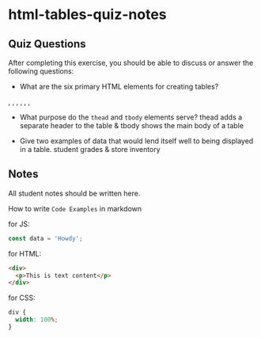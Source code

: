 # html-tables-quiz-notes

## Quiz Questions

After completing this exercise, you should be able to discuss or answer the following questions:

- What are the six primary HTML elements for creating tables?
<tr>, <td>, <th>, <caption>, <thead>, <tbody>, <tfoot>

- What purpose do the `thead` and `tbody` elements serve?
  thead adds a separate header to the table & tbody shows the main body of a table

- Give two examples of data that would lend itself well to being displayed in a table.
  student grades & store inventory

## Notes

All student notes should be written here.

How to write `Code Examples` in markdown

for JS:

```javascript
const data = 'Howdy';
```

for HTML:

```html
<div>
  <p>This is text content</p>
</div>
```

for CSS:

```css
div {
  width: 100%;
}
```
